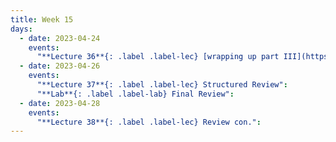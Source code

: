 ```yaml
---
title: Week 15
days:
  - date: 2023-04-24
    events:
      "**Lecture 36**{: .label .label-lec} [wrapping up part III](https://ph142-ucb.github.io/sp23/src/wrap_up_sp23.pdf)":
  - date: 2023-04-26
    events:
      "**Lecture 37**{: .label .label-lec} Structured Review":
      "**Lab**{: .label .label-lab} Final Review":
  - date: 2023-04-28
    events:
      "**Lecture 38**{: .label .label-lec} Review con.": 
---
```

